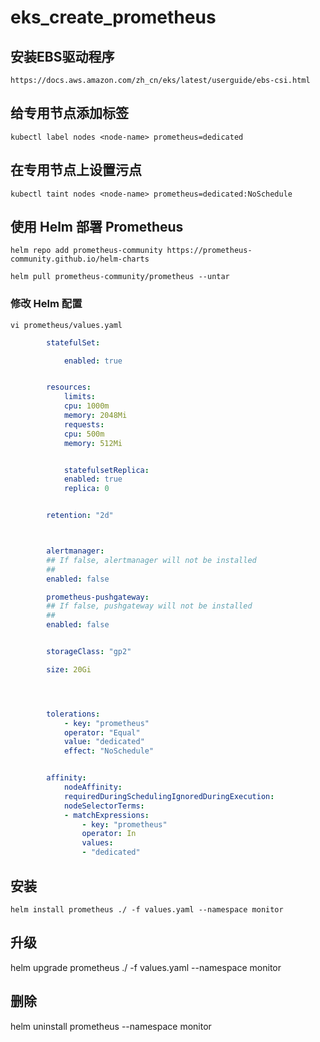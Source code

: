 # eks_create_prometheus


## 安装EBS驱动程序
    https://docs.aws.amazon.com/zh_cn/eks/latest/userguide/ebs-csi.html



## 给专用节点添加标签

    kubectl label nodes <node-name> prometheus=dedicated

## 在专用节点上设置污点

    kubectl taint nodes <node-name> prometheus=dedicated:NoSchedule

## 使用 Helm 部署 Prometheus

    helm repo add prometheus-community https://prometheus-community.github.io/helm-charts

    helm pull prometheus-community/prometheus --untar

### 修改 Helm 配置
    vi prometheus/values.yaml
```yaml
        statefulSet:

            enabled: true


        resources:
            limits:
            cpu: 1000m
            memory: 2048Mi
            requests:
            cpu: 500m
            memory: 512Mi


            statefulsetReplica:
            enabled: true
            replica: 0


        retention: "2d"



        alertmanager:
        ## If false, alertmanager will not be installed
        ##
        enabled: false

        prometheus-pushgateway:
        ## If false, pushgateway will not be installed
        ##
        enabled: false


        storageClass: "gp2"

        size: 20Gi




        tolerations:
            - key: "prometheus"
            operator: "Equal"
            value: "dedicated"
            effect: "NoSchedule"


        affinity:
            nodeAffinity:
            requiredDuringSchedulingIgnoredDuringExecution:
            nodeSelectorTerms:
            - matchExpressions:
                - key: "prometheus"
                operator: In
                values:
                - "dedicated"

```

## 安装
    helm install prometheus ./ -f values.yaml --namespace monitor

## 升级
helm upgrade prometheus ./ -f values.yaml --namespace monitor

## 删除
helm uninstall  prometheus  --namespace monitor
